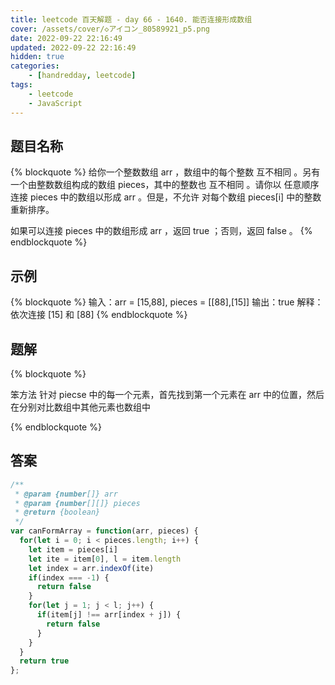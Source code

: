 ```yaml
---
title: leetcode 百天解题 - day 66 - 1640. 能否连接形成数组
cover: /assets/cover/◇アイコン_80589921_p5.png
date: 2022-09-22 22:16:49
updated: 2022-09-22 22:16:49
hidden: true
categories:
    - [handredday, leetcode]
tags:
    - leetcode
    - JavaScript
---
```


## 题目名称

{% blockquote %}
给你一个整数数组 arr ，数组中的每个整数 互不相同 。另有一个由整数数组构成的数组 pieces，其中的整数也 互不相同 。请你以 任意顺序 连接 pieces 中的数组以形成 arr 。但是，不允许 对每个数组 pieces[i] 中的整数重新排序。

如果可以连接 pieces 中的数组形成 arr ，返回 true ；否则，返回 false 。
{% endblockquote %}

## 示例

{% blockquote %}
输入：arr = [15,88], pieces = [[88],[15]]
输出：true
解释：依次连接 [15] 和 [88]
{% endblockquote %}


## 题解

{% blockquote %}

笨方法
针对 piecse 中的每一个元素，首先找到第一个元素在 arr 中的位置，然后在分别对比数组中其他元素也数组中

{% endblockquote %}

## 答案

~~~js
/**
 * @param {number[]} arr
 * @param {number[][]} pieces
 * @return {boolean}
 */
var canFormArray = function(arr, pieces) {
  for(let i = 0; i < pieces.length; i++) {
    let item = pieces[i]
    let ite = item[0], l = item.length
    let index = arr.indexOf(ite)
    if(index === -1) {
      return false
    }
    for(let j = 1; j < l; j++) {
      if(item[j] !== arr[index + j]) {
        return false
      }
    }
  }
  return true
};
~~~
